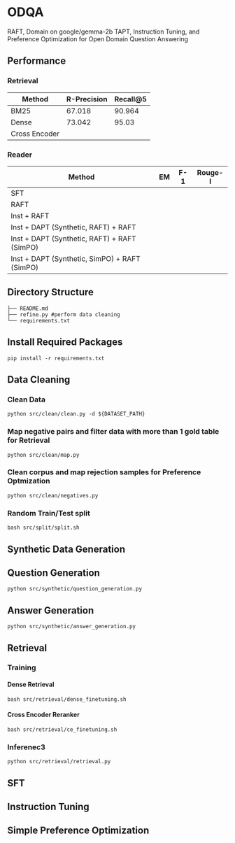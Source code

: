 # ODQA
RAFT, Domain  on google/gemma-2b TAPT, Instruction Tuning, and Preference Optimization for Open Domain Question Answering
## Performance

### Retrieval
| Method | R-Precision | Recall@5 |
| ------------- | ------------- | ------------- |
| BM25 | 67.018  | 90.964  |
| Dense | 73.042  | 95.03  |
| Cross Encoder |   |   |

### Reader
| Method | EM | F-1 | Rouge-l |
| ------------- | ------------- | ------------- |------------- |
| SFT |  |   | |
| RAFT |   |   | |
| Inst + RAFT |   |   | |
| Inst + DAPT (Synthetic, RAFT) + RAFT |   |   | |
| Inst + DAPT (Synthetic, RAFT) + RAFT (SimPO) |   |   | |
| Inst + DAPT (Synthetic, SimPO) + RAFT (SimPO) |   |   | |

## Directory Structure
```
├── README.md
├── refine.py #perform data cleaning
└── requirements.txt
```

## Install Required Packages
```pip install -r requirements.txt```

## Data Cleaning
### Clean Data
```python src/clean/clean.py -d ${DATASET_PATH}```
### Map negative pairs and filter data with more than 1 gold table for Retrieval
```python src/clean/map.py```
### Clean corpus and map rejection samples for Preference Optmization
```python src/clean/negatives.py```
### Random Train/Test split
```bash src/split/split.sh```

## Synthetic Data Generation
## Question Generation
```python src/synthetic/question_generation.py```
## Answer Generation
```python src/synthetic/answer_generation.py```

## Retrieval
### Training
#### Dense Retrieval
```bash src/retrieval/dense_finetuning.sh```
#### Cross Encoder Reranker
```bash src/retrieval/ce_finetuning.sh```
### Inferenec3
```python src/retrieval/retrieval.py```



## SFT

## Instruction Tuning

## Simple Preference Optimization
